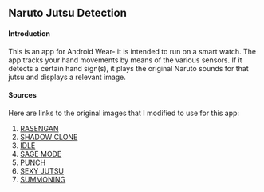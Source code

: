## Naruto Jutsu Detection

#### Introduction
This is an app for Android Wear- it is intended to run on a smart watch. The app tracks your
hand movements by means of the various sensors. If it detects a certain hand sign(s), it plays the original
Naruto sounds for that jutsu and displays a relevant image.

#### Sources
Here are links to the original images that I modified to use for this app: <br>
1. [RASENGAN](https://www.wattpad.com/526605763-my-minimalist-artbook-069-anime-uzumaki-naruto)
2. [SHADOW CLONE](https://www.pinterest.ie/pin/433893745331333543/?lp=true)
3. [IDLE](https://www.reddit.com/r/Naruto/comments/2l2wta/naruto_minimalistic_fan_art_created_by_me/)
4. [SAGE MODE](https://www.pinterest.ie/pin/348114246178464303/)
5. [PUNCH](https://www.pinterest.ie/pin/345229127670866249/)
6. [SEXY JUTSU](https://in.pinterest.com/pin/824581012997581421/)
7. [SUMMONING](https://www.pinterest.ie/pin/814729388817161143/)
